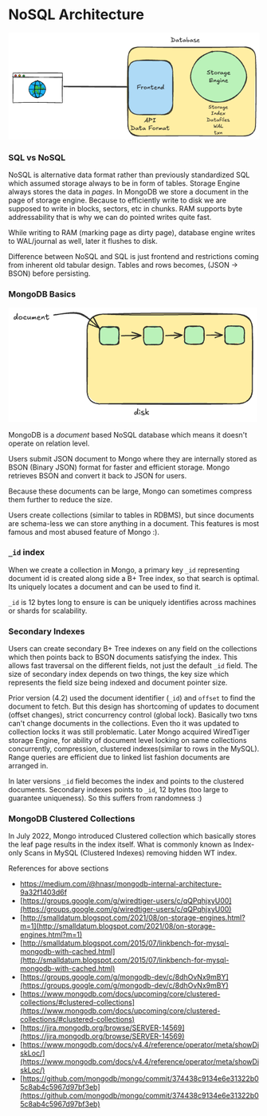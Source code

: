 # NoSQL Architecture

![](assets/Pasted%20image%2020250927204924.png)

### SQL vs NoSQL

NoSQL is alternative data format rather than previously standardized SQL which assumed storage always to be in form of tables.
Storage Engine always stores the data in *pages*.
In MongoDB we store a document in the page of storage engine. Because to efficiently write to disk we are supposed to write in blocks, sectors, etc in chunks. RAM supports byte addressability that is why we can do pointed writes quite fast.

While writing to RAM (marking page as dirty page), database engine writes to WAL/journal as well, later it flushes to disk.

Difference between NoSQL and SQL is just frontend and restrictions coming from inherent old tabular design.
Tables and rows becomes, (JSON -> BSON) before persisting.



### MongoDB Basics

![](assets/Pasted%20image%2020250927212805.png)

MongoDB is a *document* based NoSQL database which means it doesn't operate on relation level.

Users submit JSON document to Mongo where they are internally stored as BSON (Binary JSON) format for faster and efficient storage. Mongo retrieves BSON and convert it back to JSON for users.

Because these documents can be large, Mongo can sometimes compress them further to reduce the size.

Users create collections (similar to tables in RDBMS), but since documents are schema-less we can store anything in a document. This features is most famous and most abused feature of Mongo :).

### `_id` index

When we create a collection in Mongo, a primary key `_id` representing document id is created along side a B+ Tree index, so that search is optimal. Its uniquely locates a document and can be used to find it.

`_id` is 12 bytes long to ensure is can be uniquely identifies across machines or shards for scalability.

### Secondary Indexes

Users can create secondary B+ Tree indexes on any field on the collections which then points back to BSON documents satisfying the index. This allows fast traversal on the different fields, not just the default `_id` field.
The size of secondary index depends on two things, the key size which represents the field size being indexed and document pointer size.

Prior version (4.2) used the document identifier (`_id`) and `offset` to find the document to fetch. But this design has shortcoming of updates to document (offset changes), strict concurrency control (global lock). Basically two txns can't change documents in the collections. Even tho it was updated to collection locks it was still problematic.
Later Mongo acquired WiredTiger storage Engine, for ability of document level locking on same collections concurrently, compression, clustered indexes(similar to rows in the MySQL). Range queries are efficient due to linked list fashion documents are arranged in.

In later versions `_id` field becomes the index and points to the clustered documents. Secondary indexes points to `_id`, 12 bytes (too large to guarantee uniqueness). So this suffers from randomness :)

### MongoDB Clustered Collections

In July 2022, Mongo introduced Clustered collection which basically stores the leaf page results in the index itself. What is commonly known as Index-only Scans in MySQL (Clustered Indexes) removing hidden WT index.


References for above sections

- https://medium.com/@hnasr/mongodb-internal-architecture-9a32f1403d6f
- [https://groups.google.com/g/wiredtiger-users/c/qQPqhjxyU00](https://groups.google.com/g/wiredtiger-users/c/qQPqhjxyU00)
- [http://smalldatum.blogspot.com/2021/08/on-storage-engines.html?m=1](http://smalldatum.blogspot.com/2021/08/on-storage-engines.html?m=1)
- [http://smalldatum.blogspot.com/2015/07/linkbench-for-mysql-mongodb-with-cached.html](http://smalldatum.blogspot.com/2015/07/linkbench-for-mysql-mongodb-with-cached.html)
- [https://groups.google.com/g/mongodb-dev/c/8dhOvNx9mBY](https://groups.google.com/g/mongodb-dev/c/8dhOvNx9mBY)
- [https://www.mongodb.com/docs/upcoming/core/clustered-collections/#clustered-collections](https://www.mongodb.com/docs/upcoming/core/clustered-collections/#clustered-collections)
- [https://jira.mongodb.org/browse/SERVER-14569](https://jira.mongodb.org/browse/SERVER-14569)
- [https://www.mongodb.com/docs/v4.4/reference/operator/meta/showDiskLoc/](https://www.mongodb.com/docs/v4.4/reference/operator/meta/showDiskLoc/)
- [https://github.com/mongodb/mongo/commit/374438c9134e6e31322b05c8ab4c5967d97bf3eb](https://github.com/mongodb/mongo/commit/374438c9134e6e31322b05c8ab4c5967d97bf3eb)


